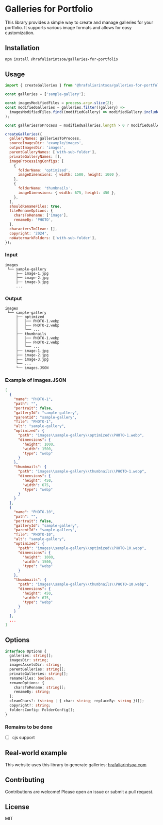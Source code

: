 # Galleries for Portfolio

This library provides a simple way to create and manage galleries for your portfolio.  It supports various image formats and allows for easy customization.

## Installation

```bash
npm install @hrafaliarintsoa/galleries-for-portfolio
```

## Usage

```javascript
import { createGalleries } from '@hrafaliarintsoa/galleries-for-portfolio';

const galleries = ['sample-gallery'];

const imagesModifiedFiles = process.argv.slice(2);
const modifiedGalleries = galleries.filter((gallery) =>
  imagesModifiedFiles.find((modifiedGallery) => modifiedGallery.includes(gallery)),
);

const galleriesToProcess = modifiedGalleries.length > 0 ? modifiedGalleries : galleries;

createGalleries({
  galleryNames: galleriesToProcess,
  sourceImagesDir: 'example/images',
  outputImagesDir: 'images',
  parentGalleryNames: ['with-sub-folder'],
  privateGalleryNames: [],
  imageProcessingConfigs: [
    {
      folderName: 'optimized',
      imageDimensions: { width: 1500, height: 1000 },
    },
    {
      folderName: 'thumbnails',
      imageDimensions: { width: 675, height: 450 },
    },
  ],
  shouldRenameFiles: true,
  fileRenameOptions: {
    charsToRename: ['image'],
    renameBy: 'PHOTO',
  },
  charactersToClean: [],
  copyright: '2024',
  noWatermarkFolders: ['with-sub-folder'],
});
```

### Input
```` arduino
images
 └── sample-gallery
     ├── image-1.jpg
     ├── image-2.jpg
     ├── image-3.jpg
     ...
````

### Output
```` arduino
images
 └── sample-gallery
     ├── optimized
     │   ├── PHOTO-1.webp
     │   ├── PHOTO-2.webp
     │   └── ...
     ├── thumbnails
     │   ├── PHOTO-1.webp
     │   ├── PHOTO-2.webp
     │   └── ...
     ├── image-1.jpg
     ├── image-2.jpg
     ├── image-3.jpg
     └── ...
     └── images.JSON
````

### Example of images.JSON
```` json
[
  {
    "name": "PHOTO-1",
    "path": "",
    "portrait": false,
    "galleryId": "sample-gallery",
    "parentId": "sample-gallery",
    "file": "PHOTO-1",
    "alt": "sample-gallery",
    "optimized": {
      "path": "images\\sample-gallery\\optimized\\PHOTO-1.webp",
      "dimensions": {
        "height": 1000,
        "width": 1500,
        "type": "webp"
      }
    },
    "thumbnails": {
      "path": "images\\sample-gallery\\thumbnails\\PHOTO-1.webp",
      "dimensions": {
        "height": 450,
        "width": 675,
        "type": "webp"
      }
    }
  },
  {
    "name": "PHOTO-10",
    "path": "",
    "portrait": false,
    "galleryId": "sample-gallery",
    "parentId": "sample-gallery",
    "file": "PHOTO-10",
    "alt": "sample-gallery",
    "optimized": {
      "path": "images\\sample-gallery\\optimized\\PHOTO-10.webp",
      "dimensions": {
        "height": 1000,
        "width": 1500,
        "type": "webp"
      }
    },
    "thumbnails": {
      "path": "images\\sample-gallery\\thumbnails\\PHOTO-10.webp",
      "dimensions": {
        "height": 450,
        "width": 675,
        "type": "webp"
      }
    }
  },
  ...
]
````

## Options

``` typescript	
interface Options {
  galleries: string[];
  imagesDir: string;
  imagesAssetsDir: string;
  parentGalleries: string[];
  privateGalleries: string[];
  renameFiles: boolean;
  renameOptions: {
    charsToRename: string[];
    renameBy: string;
  };
  cleanChars?: (string | { char: string; replaceBy: string })[];
  copyright?: string;
  foldersConfig: FolderConfig[];
}
```

### Remains to be done

- [ ] cjs support

## Real-world example

This website uses this library to generate galleries: [hrafaliarintsoa.com](https://hrafaliarintsoa.com)

## Contributing

Contributions are welcome! Please open an issue or submit a pull request.

## License

MIT
